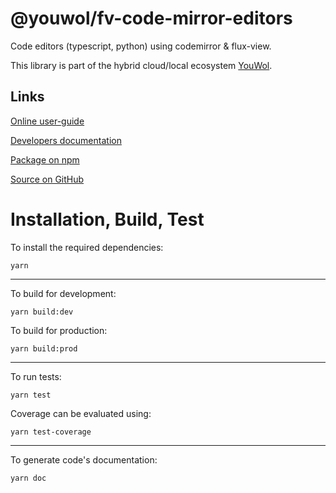 # @youwol/fv-code-mirror-editors

Code editors (typescript, python) using codemirror & flux-view.

This library is part of the hybrid cloud/local ecosystem 
[YouWol](https://platform.youwol.com/applications/@youwol/platform/latest).

## Links

[Online user-guide](https://l.youwol.com/doc/@youwol/fv-code-mirror-editors)

[Developers documentation](https://platform.youwol.com/applications/@youwol/cdn-explorer/latest?package=@youwol/fv-code-mirror-editors)

[Package on npm](https://www.npmjs.com/package/@youwol/fv-code-mirror-editors)

[Source on GitHub](https://github.com/youwol/fv-code-mirror-editors)

# Installation, Build, Test

To install the required dependencies:

```shell
yarn
```
---
To build for development:

```shell
yarn build:dev
```

To build for production:

```shell
yarn build:prod
```
---


To run tests:
```shell
yarn test
```

Coverage can be evaluated using:
```shell
yarn test-coverage
```
---

To generate code's documentation:

```shell
yarn doc
```
